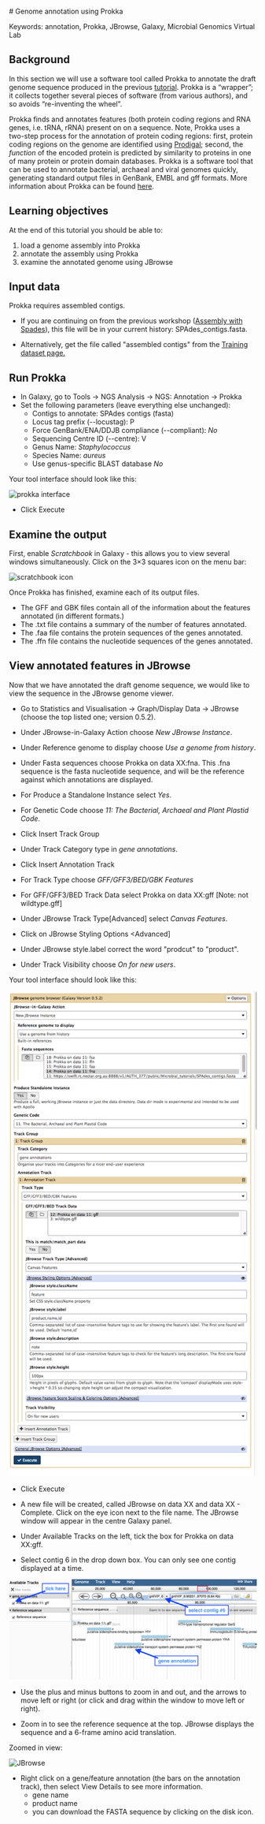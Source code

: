 <br>
# Genome annotation using Prokka

Keywords: annotation, Prokka, JBrowse, Galaxy, Microbial Genomics Virtual Lab

## Background

In this section we will use a software tool called Prokka to annotate the draft genome sequence produced in the previous [tutorial](/modules/spades/index.md). Prokka is a “wrapper”; it collects together several pieces of software (from various authors), and so avoids “re-inventing the wheel”.

Prokka finds and annotates features (both protein coding regions and RNA genes, i.e. tRNA, rRNA) present on on a sequence. Note, Prokka uses a two-step process for the annotation of protein coding regions: first, protein coding regions on the genome are identified using [Prodigal](http://prodigal.ornl.gov/); second, the *function* of the encoded protein is predicted by similarity to proteins in one of many protein or protein domain databases. Prokka is a software tool that can be used to annotate bacterial, archaeal and viral genomes quickly, generating standard output files in GenBank, EMBL and gff formats. More information about Prokka can be found [here](https://github.com/tseemann/prokka).

## Learning objectives

At the end of this tutorial you should be able to:

1. load a genome assembly into Prokka
2. annotate the assembly using Prokka
3. examine the annotated genome using JBrowse

## Input data

Prokka requires assembled contigs.

- If you are continuing on from the previous workshop ([Assembly with Spades](/modules/spades/index.md)), this file will be in your current history: <fn>SPAdes_contigs.fasta</fn>.

- Alternatively, get the file called "assembled contigs" from the [Training dataset page.](../data-dna/index.md)


<!--
We will import a history from Galaxy:

- In the menu options across the top, go to <ss>Shared Data</ss>.
- Click on <ss>Histories</ss>.
- A list of published histories should appear. Click on <fn>GCC 2016 small genome annotation</fn>.
- Click on <ss>Import history</ss>.
- An option will appear to re-name the history. We don't need to rename it, so click <ss>Import</ss>.
- The history will now appear in your Current History pane, and the <fn>SPAdes_contigs.fasta</fn> file is now ready to use in Galaxy analyses.
-->



## Run Prokka

- In Galaxy, go to <ss>Tools &rarr; NGS Analysis &rarr; NGS: Annotation &rarr; Prokka</ss>  
- Set the following parameters (leave everything else unchanged):
    - <ss>Contigs to annotate</ss>: <fn>SPAdes contigs (fasta)</fn>  
    - <ss>Locus tag prefix (--locustag)</ss>: P
    - <ss>Force GenBank/ENA/DDJB compliance (--compliant)</ss>: *No*
    - <ss>Sequencing Centre ID (--centre)</ss>: V
    - <ss>Genus Name</ss>: *Staphylococcus*  
    - <ss>Species Name</ss>: *aureus*  
    - <ss>Use genus-specific BLAST database</ss> *No*  

Your tool interface should look like this:

![prokka interface](images/interface.png)

- Click <ss>Execute</ss>  

## Examine the output

First, enable *Scratchbook* in Galaxy - this allows you to view several windows simultaneously. Click on the 3&times;3 squares icon on the menu bar:

![scratchbook icon](images/scratchbook.png)

Once Prokka has finished, examine each of its output files.

- The <fn>GFF</fn> and <fn>GBK</fn> files contain all of the information about the features annotated (in different formats.)
- The <fn>.txt</fn> file contains a summary of the number of features annotated.
- The <fn>.faa</fn> file contains the protein sequences of the genes annotated.
- The <fn>.ffn</fn> file contains the nucleotide sequences of the genes annotated.

## View annotated features in JBrowse

Now that we have annotated the draft genome sequence, we would like to view the sequence in the JBrowse genome viewer.

- Go to <ss>Statistics and Visualisation &rarr; Graph/Display Data &rarr; JBrowse</ss> (choose the top listed one; version 0.5.2).

- Under <ss>JBrowse-in-Galaxy Action</ss> choose *New JBrowse Instance*.

- Under <ss>Reference genome to display</ss> choose *Use a genome from history*.


- Under <ss>Fasta sequences</ss> choose <fn>Prokka on data XX:fna</fn>. This .fna sequence is the fasta nucleotide sequence, and will be the reference against which annotations are displayed.

- For <ss>Produce a Standalone Instance</ss> select *Yes*.

- For <ss>Genetic Code</ss> choose *11: The Bacterial, Archaeal and Plant Plastid Code*.

- Click <ss>Insert Track Group</ss>

- Under <ss>Track Category</ss> type in *gene annotations*.

- Click <ss>Insert Annotation Track</ss>

- For <ss>Track Type</ss> choose *GFF/GFF3/BED/GBK Features*

- For <ss>GFF/GFF3/BED Track Data</ss> select <fn>Prokka on data XX:gff</fn>  [Note: not wildtype.gff]


- Under <ss>JBrowse Track Type[Advanced]</ss> select *Canvas Features*.

- Click on <ss>JBrowse Styling Options <Advanced]</ss>

- Under <ss>JBrowse style.label</ss> correct the word "prodcut" to "product".

- Under <ss>Track Visibility</ss> choose *On for new users*.

Your tool interface should look like this:

![JBrowse interface](images/jbrowse_interface.png)

<!--
![JBrowse interface](images/jbrowse_oldversion.png) -->

- Click <ss>Execute</ss>

- A new file will be created, called <fn>JBrowse on data XX and data XX - Complete</fn>. Click on the eye icon next to the file name. The JBrowse window will appear in the centre Galaxy panel.

- Under <ss>Available Tracks</ss> on the left, tick the box for <fn>Prokka on data XX:gff</fn>.

- Select contig 6 in the drop down box. You can only see one contig displayed at a time.

![JBrowse](images/jbrowse_01.png)

- Use the plus and minus buttons to zoom in and out, and the arrows to move left or right (or click and drag within the window to move left or right).

- Zoom in to see the reference sequence at the top. JBrowse displays the sequence and a 6-frame amino acid translation.

Zoomed in view:

![JBrowse](images/jbrowse4.png)

- Right click on a gene/feature annotation (the bars on the annotation track), then select <ss>View Details</ss> to see more information.
    - gene name
    - product name
    - you can download the FASTA sequence by clicking on the disk icon.

<!-- ## What next?

- Identify genome variants (nucletotide changes) using [Snippy](/modules/snippy/index.md).
-->
